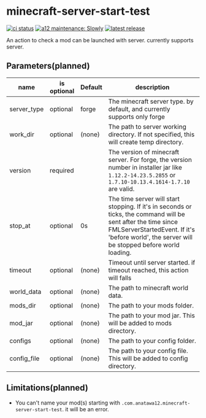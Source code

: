 # minecraft-server-start-test
[![ci status](https://github.com/anatawa12/minecraft-server-start-test/workflows/build-test/badge.svg)](https://github.com/anatawa12/minecraft-server-start-test/actions)
[![a12 maintenance: Slowly](https://api.anatawa12.com/short/a12-slowly-svg)](https://api.anatawa12.com/short/a12-slowly-doc)
[![latest release](https://img.shields.io/github/v/release/anatawa12/minecraft-server-start-test)](https://github.com/anatawa12/minecraft-server-start-test/releases/latest)

An action to check a mod can be launched with server. currently supports server.

## Parameters(planned)

| name         | is optional | Default  | description
| ---          | ----------- | -------- | ----
| server_type  | optional    | forge    | The minecraft server type. by default, and currently supports only forge
| work_dir     | optional    | (none)   | The path to server working directory. If not specified, this will create temp directory.
| version      | required    |          | The version of minecraft server. For forge, the version number in installer jar like `1.12.2-14.23.5.2855` or `1.7.10-10.13.4.1614-1.7.10` are valid.
| stop_at      | optional    | 0s       | The time server will start stopping. If it's in seconds or ticks, the command will be sent after the time since FMLServerStartedEvent. If it's 'before world', the server will be stopped before world loading.
| timeout      | optional    | (none)   | Timeout until server started. if timeout reached, this action will falls
| world_data   | optional    | (none)   | The path to minecraft world data.
| mods_dir     | optional    | (none)   | The path to your mods folder.
| mod_jar      | optional    | (none)   | The path to your mod jar. This will be added to mods directory.
| configs      | optional    | (none)   | The path to your config folder.
| config_file  | optional    | (none)   | The path to your config file. This will be added to config directory.

## Limitations(planned)
- You can't name your mod(s) starting with `.com.anatawa12.minecraft-server-start-test`.
  it will be an error.
